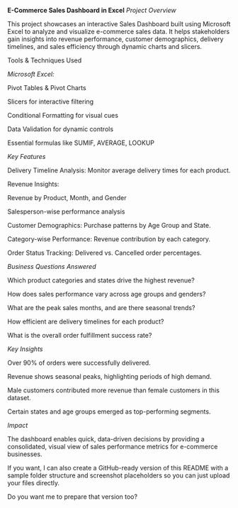 **E-Commerce Sales Dashboard in Excel**
*Project Overview*

This project showcases an interactive Sales Dashboard built using Microsoft Excel to analyze and visualize e-commerce sales data. It helps stakeholders gain insights into revenue performance, customer demographics, delivery timelines, and sales efficiency through dynamic charts and slicers.

Tools & Techniques Used

*Microsoft Excel:*

Pivot Tables & Pivot Charts

Slicers for interactive filtering

Conditional Formatting for visual cues

Data Validation for dynamic controls

Essential formulas like SUMIF, AVERAGE, LOOKUP

*Key Features*

Delivery Timeline Analysis: Monitor average delivery times for each product.

Revenue Insights:

Revenue by Product, Month, and Gender

Salesperson-wise performance analysis

Customer Demographics: Purchase patterns by Age Group and State.

Category-wise Performance: Revenue contribution by each category.

Order Status Tracking: Delivered vs. Cancelled order percentages.

*Business Questions Answered*

Which product categories and states drive the highest revenue?

How does sales performance vary across age groups and genders?

What are the peak sales months, and are there seasonal trends?

How efficient are delivery timelines for each product?

What is the overall order fulfillment success rate?

*Key Insights*

Over 90% of orders were successfully delivered.

Revenue shows seasonal peaks, highlighting periods of high demand.

Male customers contributed more revenue than female customers in this dataset.

Certain states and age groups emerged as top-performing segments.

*Impact*

The dashboard enables quick, data-driven decisions by providing a consolidated, visual view of sales performance metrics for e-commerce businesses.




If you want, I can also create a GitHub-ready version of this README with a sample folder structure and screenshot placeholders so you can just upload your files directly.

Do you want me to prepare that version too?
